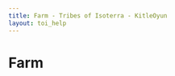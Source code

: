 ```yaml
---
title: Farm - Tribes of Isoterra - KitleOyun
layout: toi_help
---
```


<h1 class="h1">Farm</h1>
